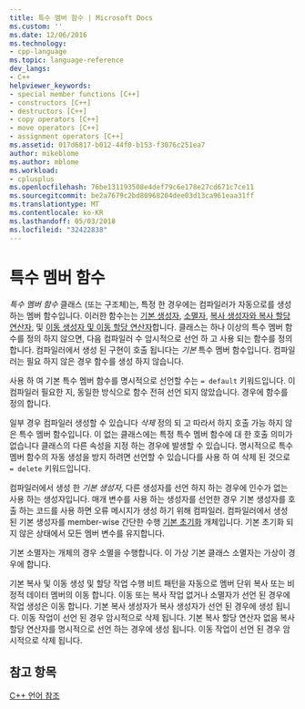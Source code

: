 ```yaml
---
title: 특수 멤버 함수 | Microsoft Docs
ms.custom: ''
ms.date: 12/06/2016
ms.technology:
- cpp-language
ms.topic: language-reference
dev_langs:
- C++
helpviewer_keywords:
- special member functions [C++]
- constructors [C++]
- destructors [C++]
- copy operators [C++]
- move operators [C++]
- assignment operators [C++]
ms.assetid: 017d6817-b012-44f0-b153-f3076c251ea7
author: mikeblome
ms.author: mblome
ms.workload:
- cplusplus
ms.openlocfilehash: 76be131193508e4def79c6e178e27cd671c7ce11
ms.sourcegitcommit: be2a7679c2bd80968204dee03d13ca961eaa31ff
ms.translationtype: MT
ms.contentlocale: ko-KR
ms.lasthandoff: 05/03/2018
ms.locfileid: "32422838"
---
```

# <a name="special-member-functions"></a>특수 멤버 함수  
  
*특수 멤버 함수* 클래스 (또는 구조체)는, 특정 한 경우에는 컴파일러가 자동으로를 생성 하는 멤버 함수입니다. 이러한 함수는는 [기본 생성자](constructors-cpp.md#default_constructors), [소멸자](destructors-cpp.md), [복사 생성자와 복사 할당 연산자](copy-constructors-and-copy-assignment-operators-cpp.md), 및 [이동 생성자 및 이동 할당 연산자](move-constructors-and-move-assignment-operators-cpp.md)합니다. 클래스는 하나 이상의 특수 멤버 함수를 정의 하지 않으면, 다음 컴파일러 수 암시적으로 선언 하 고 사용 되는 함수를 정의 합니다. 컴파일러에서 생성 된 구현이 호출 됩니다는 *기본* 특수 멤버 함수입니다. 컴파일러는 필요 하지 않은 경우 함수를 생성 하지 않습니다.  
  
사용 하 여 기본 특수 멤버 함수를 명시적으로 선언할 수는 `= default` 키워드입니다. 이 컴파일러 필요한 지, 동일한 방식으로 함수 전혀 선언 되지 않았습니다. 경우에 함수를 정의 합니다. 

일부 경우 컴파일러 생성할 수 있습니다 *삭제* 정의 되 고 따라서 하지 호출 가능 하지 않은 특수 멤버 함수입니다. 이 없는 클래스에는 특정 특수 멤버 함수에 대 한 호출 의미가 없습니다 클래스의 다른 속성을 지정 하는 경우에 발생할 수 있습니다. 명시적으로 특수 멤버 함수의 자동 생성을 방지 하려면 선언할 수 있습니다를 사용 하 여 삭제 된 것으로 `= delete` 키워드입니다.  
  
컴파일러에서 생성 한 *기본 생성자*, 다른 생성자를 선언 하지 하는 경우에 인수가 없는 사용 하는 생성자입니다. 매개 변수를 사용 하는 생성자를 선언한 경우 기본 생성자를 호출 하는 코드를 사용 하면 오류 메시지가 생성 하기 위해 컴파일러. 컴파일러에서 생성 된 기본 생성자를 member-wise 간단한 수행 [기본 초기화](initializers.md#default_initialization) 개체입니다. 기본 초기화 되지 않은 상태에서 모든 멤버 변수를 유지합니다.  
  
기본 소멸자는 개체의 경우 소멸을 수행합니다. 이 가상 기본 클래스 소멸자는 가상이 경우에 합니다.  
  
기본 복사 및 이동 생성 및 할당 작업 수행 비트 패턴을 자동으로 멤버 단위 복사 또는 비정적 데이터 멤버의 이동 합니다. 이동 또는 복사 작업 없거나 소멸자가 선언 된 경우에 작업 생성은 이동 합니다. 기본 복사 생성자가 복사 생성자가 선언 된 경우에 생성 됩니다. 이동 작업이 선언 된 경우 암시적으로 삭제 됩니다. 기본 복사 할당 연산자 없음 복사 할당 연산자를 명시적으로 선언 하는 경우에 생성 됩니다. 이동 작업이 선언 된 경우 암시적으로 삭제 됩니다.  
  
## <a name="see-also"></a>참고 항목  
[C++ 언어 참조](cpp-language-reference.md)  



 
